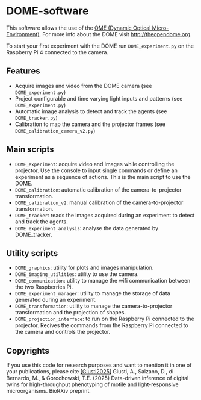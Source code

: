 # DOME-software

This software allows the use of the [OME (Dynamic Optical Micro-Environment)](http://theopendome.org).
For more info about the DOME visit http://theopendome.org.

To start your first experiment with the DOME run `DOME_experiment.py` on the Raspberry Pi 4 connected to the camera.

## Features
  - Acquire images and video from the DOME camera (see `DOME_experiment.py`)
  - Project configurable and time varying light inputs and patterns (see `DOME_experiment.py`)
  - Automatic image analysis to detect and track the agents (see `DOME_tracker.py`)
  - Calibration to map the camera and the projector frames (see `DOME_calibration_camera_v2.py`)

## Main scripts
  - `DOME_experiment`: acquire video and images while controlling the projector. Use the console to input single commands or define an experiment as a sequence of actions. This is the main script to use the DOME.
  - `DOME_calibration`: automatic calibration of the camera-to-projector transformation.
  - `DOME_calibration_v2`: manual calibration of the camera-to-projector transformation.
  - `DOME_tracker`: reads the images acquired during an experiment to detect and track the agents.
  - `DOME_experiment_analysis`: analyse the data generated by DOME_tracker.

## Utility scripts
  - `DOME_graphics`: utility for plots and images manipulation.
  - `DOME_imaging_utilities`: utility to use the camera.
  - `DOME_communication`: utility to manage the wifi communication between the two Raspberries Pi.
  - `DOME_experiment_manager`: utility to manage the storage of data generated during an experiment.
  - `DOME_transformation`: utility to manage the camera-to-projector transformation and the projection of shapes.
  - `DOME_projection_interface`: to run on the Raspberry Pi connected to the projector. Recives the commands from the Raspberry Pi connected to the camera and controls the projector.

## Copyrights
If you use this code for research purposes and want to mention it in one of your publications, please cite [[Giusti2025]](https://www.biorxiv.org/content/10.1101/2025.02.21.639423v1) Giusti, A., Salzano, D., di Bernardo, M., & Gorochowski, T.E. (2025) Data-driven inference of digital twins for high-throughput phenotyping of motile and light-responsive microorganisms. BioRXiv preprint.
